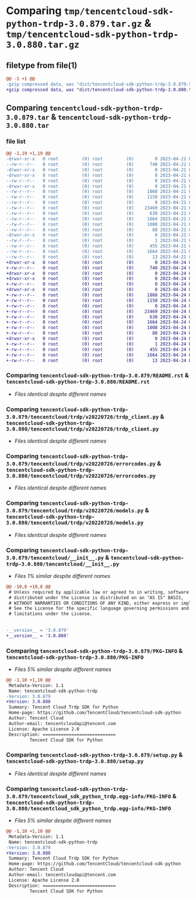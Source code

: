 # Comparing `tmp/tencentcloud-sdk-python-trdp-3.0.879.tar.gz` & `tmp/tencentcloud-sdk-python-trdp-3.0.880.tar.gz`

## filetype from file(1)

```diff
@@ -1 +1 @@
-gzip compressed data, was "dist/tencentcloud-sdk-python-trdp-3.0.879.tar", last modified: Fri Apr 21 01:08:06 2023, max compression
+gzip compressed data, was "dist/tencentcloud-sdk-python-trdp-3.0.880.tar", last modified: Mon Apr 24 03:47:24 2023, max compression
```

## Comparing `tencentcloud-sdk-python-trdp-3.0.879.tar` & `tencentcloud-sdk-python-trdp-3.0.880.tar`

### file list

```diff
@@ -1,19 +1,19 @@
-drwxr-xr-x   0 root         (0) root         (0)        0 2023-04-21 01:08:06.000000 tencentcloud-sdk-python-trdp-3.0.879/
--rw-r--r--   0 root         (0) root         (0)      740 2023-04-21 01:08:06.000000 tencentcloud-sdk-python-trdp-3.0.879/README.rst
-drwxr-xr-x   0 root         (0) root         (0)        0 2023-04-21 01:08:06.000000 tencentcloud-sdk-python-trdp-3.0.879/tencentcloud/
-drwxr-xr-x   0 root         (0) root         (0)        0 2023-04-21 01:08:06.000000 tencentcloud-sdk-python-trdp-3.0.879/tencentcloud/trdp/
--rw-r--r--   0 root         (0) root         (0)        0 2023-04-21 01:08:06.000000 tencentcloud-sdk-python-trdp-3.0.879/tencentcloud/trdp/__init__.py
-drwxr-xr-x   0 root         (0) root         (0)        0 2023-04-21 01:08:06.000000 tencentcloud-sdk-python-trdp-3.0.879/tencentcloud/trdp/v20220726/
--rw-r--r--   0 root         (0) root         (0)     1868 2023-04-21 01:08:06.000000 tencentcloud-sdk-python-trdp-3.0.879/tencentcloud/trdp/v20220726/trdp_client.py
--rw-r--r--   0 root         (0) root         (0)     1158 2023-04-21 01:08:06.000000 tencentcloud-sdk-python-trdp-3.0.879/tencentcloud/trdp/v20220726/errorcodes.py
--rw-r--r--   0 root         (0) root         (0)        0 2023-04-21 01:08:06.000000 tencentcloud-sdk-python-trdp-3.0.879/tencentcloud/trdp/v20220726/__init__.py
--rw-r--r--   0 root         (0) root         (0)    23469 2023-04-21 01:08:06.000000 tencentcloud-sdk-python-trdp-3.0.879/tencentcloud/trdp/v20220726/models.py
--rw-r--r--   0 root         (0) root         (0)      630 2023-04-21 01:08:06.000000 tencentcloud-sdk-python-trdp-3.0.879/tencentcloud/__init__.py
--rw-r--r--   0 root         (0) root         (0)     1664 2023-04-21 01:08:06.000000 tencentcloud-sdk-python-trdp-3.0.879/PKG-INFO
--rw-r--r--   0 root         (0) root         (0)     1008 2023-04-21 01:08:06.000000 tencentcloud-sdk-python-trdp-3.0.879/setup.py
--rw-r--r--   0 root         (0) root         (0)       88 2023-04-21 01:08:06.000000 tencentcloud-sdk-python-trdp-3.0.879/setup.cfg
-drwxr-xr-x   0 root         (0) root         (0)        0 2023-04-21 01:08:06.000000 tencentcloud-sdk-python-trdp-3.0.879/tencentcloud_sdk_python_trdp.egg-info/
--rw-r--r--   0 root         (0) root         (0)        1 2023-04-21 01:08:06.000000 tencentcloud-sdk-python-trdp-3.0.879/tencentcloud_sdk_python_trdp.egg-info/dependency_links.txt
--rw-r--r--   0 root         (0) root         (0)      455 2023-04-21 01:08:06.000000 tencentcloud-sdk-python-trdp-3.0.879/tencentcloud_sdk_python_trdp.egg-info/SOURCES.txt
--rw-r--r--   0 root         (0) root         (0)     1664 2023-04-21 01:08:06.000000 tencentcloud-sdk-python-trdp-3.0.879/tencentcloud_sdk_python_trdp.egg-info/PKG-INFO
--rw-r--r--   0 root         (0) root         (0)       13 2023-04-21 01:08:06.000000 tencentcloud-sdk-python-trdp-3.0.879/tencentcloud_sdk_python_trdp.egg-info/top_level.txt
+drwxr-xr-x   0 root         (0) root         (0)        0 2023-04-24 03:47:24.000000 tencentcloud-sdk-python-trdp-3.0.880/
+-rw-r--r--   0 root         (0) root         (0)      740 2023-04-24 03:47:24.000000 tencentcloud-sdk-python-trdp-3.0.880/README.rst
+drwxr-xr-x   0 root         (0) root         (0)        0 2023-04-24 03:47:24.000000 tencentcloud-sdk-python-trdp-3.0.880/tencentcloud/
+drwxr-xr-x   0 root         (0) root         (0)        0 2023-04-24 03:47:24.000000 tencentcloud-sdk-python-trdp-3.0.880/tencentcloud/trdp/
+-rw-r--r--   0 root         (0) root         (0)        0 2023-04-24 03:47:24.000000 tencentcloud-sdk-python-trdp-3.0.880/tencentcloud/trdp/__init__.py
+drwxr-xr-x   0 root         (0) root         (0)        0 2023-04-24 03:47:24.000000 tencentcloud-sdk-python-trdp-3.0.880/tencentcloud/trdp/v20220726/
+-rw-r--r--   0 root         (0) root         (0)     1868 2023-04-24 03:47:24.000000 tencentcloud-sdk-python-trdp-3.0.880/tencentcloud/trdp/v20220726/trdp_client.py
+-rw-r--r--   0 root         (0) root         (0)     1158 2023-04-24 03:47:24.000000 tencentcloud-sdk-python-trdp-3.0.880/tencentcloud/trdp/v20220726/errorcodes.py
+-rw-r--r--   0 root         (0) root         (0)        0 2023-04-24 03:47:24.000000 tencentcloud-sdk-python-trdp-3.0.880/tencentcloud/trdp/v20220726/__init__.py
+-rw-r--r--   0 root         (0) root         (0)    23469 2023-04-24 03:47:24.000000 tencentcloud-sdk-python-trdp-3.0.880/tencentcloud/trdp/v20220726/models.py
+-rw-r--r--   0 root         (0) root         (0)      630 2023-04-24 03:47:24.000000 tencentcloud-sdk-python-trdp-3.0.880/tencentcloud/__init__.py
+-rw-r--r--   0 root         (0) root         (0)     1664 2023-04-24 03:47:24.000000 tencentcloud-sdk-python-trdp-3.0.880/PKG-INFO
+-rw-r--r--   0 root         (0) root         (0)     1008 2023-04-24 03:47:24.000000 tencentcloud-sdk-python-trdp-3.0.880/setup.py
+-rw-r--r--   0 root         (0) root         (0)       88 2023-04-24 03:47:24.000000 tencentcloud-sdk-python-trdp-3.0.880/setup.cfg
+drwxr-xr-x   0 root         (0) root         (0)        0 2023-04-24 03:47:24.000000 tencentcloud-sdk-python-trdp-3.0.880/tencentcloud_sdk_python_trdp.egg-info/
+-rw-r--r--   0 root         (0) root         (0)        1 2023-04-24 03:47:24.000000 tencentcloud-sdk-python-trdp-3.0.880/tencentcloud_sdk_python_trdp.egg-info/dependency_links.txt
+-rw-r--r--   0 root         (0) root         (0)      455 2023-04-24 03:47:24.000000 tencentcloud-sdk-python-trdp-3.0.880/tencentcloud_sdk_python_trdp.egg-info/SOURCES.txt
+-rw-r--r--   0 root         (0) root         (0)     1664 2023-04-24 03:47:24.000000 tencentcloud-sdk-python-trdp-3.0.880/tencentcloud_sdk_python_trdp.egg-info/PKG-INFO
+-rw-r--r--   0 root         (0) root         (0)       13 2023-04-24 03:47:24.000000 tencentcloud-sdk-python-trdp-3.0.880/tencentcloud_sdk_python_trdp.egg-info/top_level.txt
```

### Comparing `tencentcloud-sdk-python-trdp-3.0.879/README.rst` & `tencentcloud-sdk-python-trdp-3.0.880/README.rst`

 * *Files identical despite different names*

### Comparing `tencentcloud-sdk-python-trdp-3.0.879/tencentcloud/trdp/v20220726/trdp_client.py` & `tencentcloud-sdk-python-trdp-3.0.880/tencentcloud/trdp/v20220726/trdp_client.py`

 * *Files identical despite different names*

### Comparing `tencentcloud-sdk-python-trdp-3.0.879/tencentcloud/trdp/v20220726/errorcodes.py` & `tencentcloud-sdk-python-trdp-3.0.880/tencentcloud/trdp/v20220726/errorcodes.py`

 * *Files identical despite different names*

### Comparing `tencentcloud-sdk-python-trdp-3.0.879/tencentcloud/trdp/v20220726/models.py` & `tencentcloud-sdk-python-trdp-3.0.880/tencentcloud/trdp/v20220726/models.py`

 * *Files identical despite different names*

### Comparing `tencentcloud-sdk-python-trdp-3.0.879/tencentcloud/__init__.py` & `tencentcloud-sdk-python-trdp-3.0.880/tencentcloud/__init__.py`

 * *Files 1% similar despite different names*

```diff
@@ -10,8 +10,8 @@
 # Unless required by applicable law or agreed to in writing, software
 # distributed under the License is distributed on an "AS IS" BASIS,
 # WITHOUT WARRANTIES OR CONDITIONS OF ANY KIND, either express or implied.
 # See the License for the specific language governing permissions and
 # limitations under the License.
 
 
-__version__ = '3.0.879'
+__version__ = '3.0.880'
```

### Comparing `tencentcloud-sdk-python-trdp-3.0.879/PKG-INFO` & `tencentcloud-sdk-python-trdp-3.0.880/PKG-INFO`

 * *Files 5% similar despite different names*

```diff
@@ -1,10 +1,10 @@
 Metadata-Version: 1.1
 Name: tencentcloud-sdk-python-trdp
-Version: 3.0.879
+Version: 3.0.880
 Summary: Tencent Cloud Trdp SDK for Python
 Home-page: https://github.com/TencentCloud/tencentcloud-sdk-python
 Author: Tencent Cloud
 Author-email: tencentcloudapi@tencent.com
 License: Apache License 2.0
 Description: ============================
         Tencent Cloud SDK for Python
```

### Comparing `tencentcloud-sdk-python-trdp-3.0.879/setup.py` & `tencentcloud-sdk-python-trdp-3.0.880/setup.py`

 * *Files identical despite different names*

### Comparing `tencentcloud-sdk-python-trdp-3.0.879/tencentcloud_sdk_python_trdp.egg-info/PKG-INFO` & `tencentcloud-sdk-python-trdp-3.0.880/tencentcloud_sdk_python_trdp.egg-info/PKG-INFO`

 * *Files 5% similar despite different names*

```diff
@@ -1,10 +1,10 @@
 Metadata-Version: 1.1
 Name: tencentcloud-sdk-python-trdp
-Version: 3.0.879
+Version: 3.0.880
 Summary: Tencent Cloud Trdp SDK for Python
 Home-page: https://github.com/TencentCloud/tencentcloud-sdk-python
 Author: Tencent Cloud
 Author-email: tencentcloudapi@tencent.com
 License: Apache License 2.0
 Description: ============================
         Tencent Cloud SDK for Python
```


